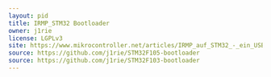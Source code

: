 ```yaml
---
layout: pid
title: IRMP_STM32 Bootloader
owner: j1rie
license: LGPLv3
site: https://www.mikrocontroller.net/articles/IRMP_auf_STM32_-_ein_USB_IR_Empf%C3%A4nger/Sender/Einschalter_mit_Wakeup-Timer#IRMP_on_STM32_-_a_USB_IR_receiver.2Fsender.2Fpowerswitch_with_wakeup-timer
source: https://github.com/j1rie/STM32F105-bootloader
source: https://github.com/j1rie/STM32F103-bootloader
---
```

